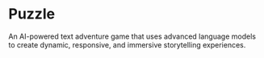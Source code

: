 # Puzzle
An AI-powered text adventure game that uses advanced language models to create dynamic, responsive, and immersive storytelling experiences.  
